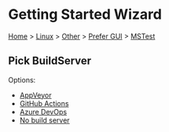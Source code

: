 # Getting Started Wizard

[Home](/docs/wiz/readme.md) > [Linux](Linux.md) > [Other](Linux_Other.md) > [Prefer GUI](Linux_Other_Gui.md) > [MSTest](Linux_Other_Gui_MSTest.md)

## Pick BuildServer

Options:
 * [AppVeyor](Linux_Other_Gui_MSTest_AppVeyor.md)
 * [GitHub Actions](Linux_Other_Gui_MSTest_GitHubActions.md)
 * [Azure DevOps](Linux_Other_Gui_MSTest_AzureDevOps.md)
 * [No build server](Linux_Other_Gui_MSTest_None.md)
